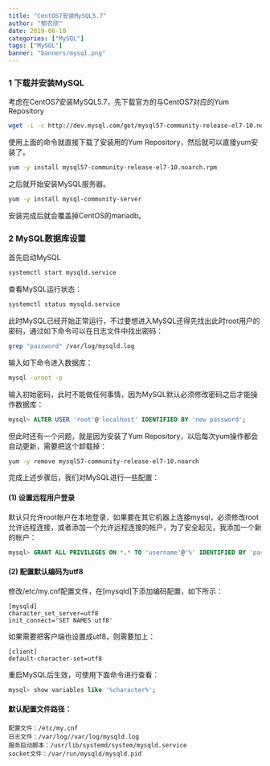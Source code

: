 ```yaml
---
title: "CentOS7安装MySQL5.7"
author: "郁农欣"
date: 2019-06-10
categories: ["MySQL"]
tags: ["MySQL"]
banner: "banners/mysql.png"
---
```


### 1 下载并安装MySQL
考虑在CentOS7安装MySQL5.7，先下载官方的与CentOS7对应的Yum Repository
```bash
wget -i -c http://dev.mysql.com/get/mysql57-community-release-el7-10.noarch.rpm
```
使用上面的命令就直接下载了安装用的Yum Repository，然后就可以直接yum安装了。
```bash
yum -y install mysql57-community-release-el7-10.noarch.rpm
```
之后就开始安装MySQL服务器。
```bash
yum -y install mysql-community-server
```
安装完成后就会覆盖掉CentOS的mariadb。

### 2 MySQL数据库设置
首先启动MySQL
```bash
systemctl start mysqld.service
```
查看MySQL运行状态：
```bash
systemctl status mysqld.service
```
此时MySQL已经开始正常运行，不过要想进入MySQL还得先找出此时root用户的密码，通过如下命令可以在日志文件中找出密码：
```bash
grep "password" /var/log/mysqld.log
```
输入如下命令进入数据库：
```bash
mysql -uroot -p
```
输入初始密码，此时不能做任何事情，因为MySQL默认必须修改密码之后才能操作数据库：
```sql
mysql> ALTER USER 'root'@'localhost' IDENTIFIED BY 'new password';
```
但此时还有一个问题，就是因为安装了Yum Repository，以后每次yum操作都会自动更新，需要把这个卸载掉：
```bash
yum -y remove mysql57-community-release-el7-10.noarch
```
完成上述步骤后，我们对MySQL进行一些配置：
#### (1) 设置远程用户登录
默认只允许root帐户在本地登录，如果要在其它机器上连接mysql，必须修改root允许远程连接，或者添加一个允许远程连接的帐户，为了安全起见，我添加一个新的帐户：
```sql
mysql> GRANT ALL PRIVILEGES ON *.* TO 'username'@'%' IDENTIFIED BY 'password' WITH GRANT OPTION;
```
#### (2) 配置默认编码为utf8
修改/etc/my.cnf配置文件，在[mysqld]下添加编码配置，如下所示：
```
[mysqld]
character_set_server=utf8
init_connect='SET NAMES utf8'
```
如果需要把客户端也设置成utf8，则需要加上：
```
[client]
default-character-set=utf8
```
重启MySQL后生效，可使用下面命令进行查看：
```sql
mysql> show variables like '%character%';
```

#### 默认配置文件路径：
``` 
配置文件：/etc/my.cnf 
日志文件：/var/log//var/log/mysqld.log 
服务启动脚本：/usr/lib/systemd/system/mysqld.service 
socket文件：/var/run/mysqld/mysqld.pid
```